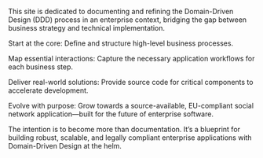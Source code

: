  
This site is dedicated to documenting and refining the Domain-Driven Design (DDD) process in an enterprise context, bridging the gap between business strategy and technical implementation.

Start at the core: Define and structure high-level business processes.
    
Map essential interactions: Capture the necessary application workflows for each business step.
    
Deliver real-world solutions: Provide source code for critical components to accelerate development.
    
Evolve with purpose: Grow towards a source-available, EU-compliant social network application—built for the future of enterprise software.

The intention is to become more than documentation. It’s a blueprint for building robust, scalable, and legally compliant enterprise applications with Domain-Driven Design at the helm.
